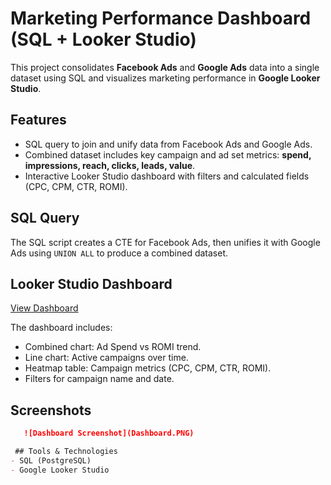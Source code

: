 # Marketing Performance Dashboard (SQL + Looker Studio)
This project consolidates **Facebook Ads** and **Google Ads** data into a single dataset using SQL and visualizes marketing performance in **Google Looker Studio**.

## Features
- SQL query to join and unify data from Facebook Ads and Google Ads.  
- Combined dataset includes key campaign and ad set metrics: **spend, impressions, reach, clicks, leads, value**.  
- Interactive Looker Studio dashboard with filters and calculated fields (CPC, CPM, CTR, ROMI).  

## SQL Query
The SQL script creates a CTE for Facebook Ads, then unifies it with Google Ads using `UNION ALL` to produce a combined dataset.

## Looker Studio Dashboard
 [View Dashboard](https://lookerstudio.google.com/reporting/c9fa8368-a118-4c18-aca0-a566c587da66)
 
The dashboard includes:
- Combined chart: Ad Spend vs ROMI trend.
- Line chart: Active campaigns over time.
- Heatmap table: Campaign metrics (CPC, CPM, CTR, ROMI).
- Filters for campaign name and date.

## Screenshots
```markdown
   ![Dashboard Screenshot](Dashboard.PNG)

 ## Tools & Technologies
- SQL (PostgreSQL)
- Google Looker Studio
